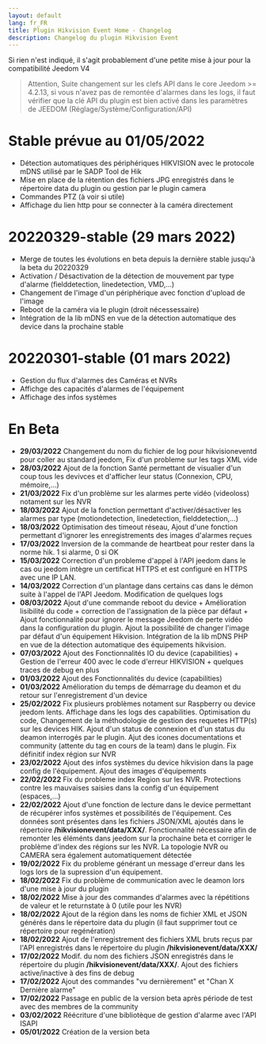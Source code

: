 ```yaml
---
layout: default
lang: fr_FR
title: Plugin Hikvision Event Home - Changelog
description: Changelog du plugin Hikvision Event
---
```

Si rien n'est indiqué, il s'agit probablement d'une petite mise à jour pour la compatibilité Jeedom V4
> Attention, Suite changement sur les clefs API dans  le core Jeedom >= 4.2.13, si vous n'avez pas de remontée d'alarmes dans les logs, il faut vérifier que la clé API du plugin est bien activé dans les paramètres de JEEDOM (Réglage/Système/Configuration/API)

# Stable prévue au 01/05/2022

- Détection automatiques des périphériques HIKVISION avec le protocole mDNS utilisé par le SADP Tool de Hik
- Mise en place de la rétention des fichiers JPG enregistrés dans le répertoire data du plugin ou gestion par le plugin camera
- Commandes PTZ (à voir si utile)
- Affichage du lien http pour se connecter à la caméra directement

# 20220329-stable (29 mars 2022)

- Merge de toutes les évolutions en beta depuis la dernière stable jusqu'à la beta du 20220329
- Activation / Désactivation de la détection de mouvement par type d'alarme (fielddetection, linedetection, VMD,...)
- Changement de l'image d'un périphérique avec fonction d'upload de l'image
- Reboot de la caméra via le plugin (droit nécessessaire)
- Intégration de la lib mDNS en vue de la détection automatique des device dans la prochaine stable

# 20220301-stable (01 mars 2022)

- Gestion du flux d'alarmes des Caméras et NVRs
- Affichge des capacités d'alarmes de l'équipement
- Affichage des infos systèmes

# En Beta
- **29/03/2022**  Changement du nom du fichier de log pour hikvisioneventd pour coller au standard jeedom, Fix d'un probleme sur les tags XML vide
- **28/03/2022**  Ajout de la fonction Santé permettant de visualier d'un coup tous les devivces et d'afficher leur status (Connexion, CPU, mémoire,...)
- **21/03/2022**  Fix d'un problème sur les alarmes perte vidéo (videoloss) notament sur les NVR
- **18/03/2022**  Ajout de la fonction permettant d'activer/désactiver les alarmes par type (motiondetection, linedetection, fielddetection,...)
- **18/03/2022**  Optimisation des timeout réseau, Ajout d'une fonction permettant d'ignorer les enregistrements des images d'alarmes reçues
- **17/03/2022**  Inversion de la commande de heartbeat pour rester dans la norme hik. 1 si alarme, 0 si OK
- **15/03/2022**  Correction d'un probleme d'appel à l'API jeedom dans le cas ou jeedom intègre un certificat HTTPS et est configuré en HTTPS avec une IP LAN.
- **14/03/2022**  Correction d'un plantage dans certains cas dans le démon suite à l'appel de l'API Jeedom. Modification de quelques logs
- **08/03/2022**  Ajout d'une commande reboot du device + Amélioration lisibilité du code + correction de l'assignation de la pièce par défaut + Ajout fonctionnalité pour ignorer le message Jeedom de perte vidéo dans la configuration du plugin. Ajout la possibilité de changer l'image par défaut d'un équipement Hikvision. Intégration de la lib mDNS PHP en vue de la détection automatique des équipements hikvision.
- **07/03/2022**  Ajout des Fonctionnalités IO du device (capabilities) + Gestion de l'erreur 400 avec le code d'erreur HIKVISION + quelques traces de debug en plus
- **01/03/2022**  Ajout des Fonctionnalités du device (capabilities)
- **01/03/2022**  Amélioration du temps de démarrage du deamon et du retour sur l'enregistrement d'un device
- **25/02/2022**  Fix plusieurs problèmes notament sur Raspberry ou device jeedom lents. Affichage dans les logs des capabilities. Optimisation du code, Changement de la méthodologie de gestion des requetes HTTP(s) sur les devices HIK. Ajout d'un status de connexion et d'un status du deamon interrogés par le plugin. Ajut des icones documentations et community (attente du tag en cours de la team) dans le plugin. Fix définitif index région sur NVR
- **23/02/2022**  Ajout des infos systèmes du device hikvision dans la page config de l'équipement. Ajout des images d'équipements
- **22/02/2022**  Fix du probleme index Region sur les NVR. Protections contre les mauvaises saisies dans la config d'un équipement (espaces,...)
- **22/02/2022**  Ajout d'une fonction de lecture dans le device permettant de récupérer infos systèmes et possibilités de l'équipement. Ces données sont présentes dans les fichiers JSON/XML ajoutés dans le répertoire **/hikvisionevent/data/XXX/**. Fonctionnalité nécessaire afin de remonter les éléménts dans jeedom sur la prochaine beta et corriger le problème d'index des régions sur les NVR. La topologie NVR ou CAMERA sera également automatiquement détectée
- **19/02/2022**  Fix du probleme générant un message d'erreur dans les logs lors de la supression d'un équipement.
- **18/02/2022**  Fix du problème de communication avec le deamon lors d'une mise à jour du plugin
- **18/02/2022**  Mise à jour des commandes d'alarmes avec la répétitions de valeur et le returnstate à 0 (utile pour les NVR)
- **18/02/2022**  Ajout de la région dans les noms de fichier XML et JSON générés dans le répertoire data du plugin (il faut supprimer tout ce répertoire pour regénération)
- **18/02/2022**  Ajout de l'enregistrement des fichiers XML bruts reçus par l'API enregistrés dans le répertoire du plugin **/hikvisionevent/data/XXX/**
- **17/02/2022**  Modif. du nom des fichiers JSON enregistrés dans le répertoire du plugin **/hikvisionevent/data/XXX/**. Ajout des fichiers active/inactive à des fins de debug
- **17/02/2022**  Ajout des commandes "vu dernièrement" et "Chan X Dernière alarme"
- **17/02/2022**  Passage en public de la version beta après période de test avec des membres de la community
- **03/02/2022**  Réécriture d'une bibliotèque de gestion d'alarme avec l'API ISAPI
- **05/01/2022**  Création de la version beta

